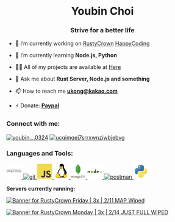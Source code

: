 <h1 align="center">Youbin Choi</h1>
<h3 align="center">Strive for a better life</h3>

- 🔭 I’m currently working on [RustyCrown](https://discord.rustycrown.net) [HappyCoding](https://github.com/Happy-Coding-Team)

- 🌱 I’m currently learning **Node.js, Python**

- 👨‍💻 All of my projects are available at [Here](https://github.com/Ukong0324?tab=repositories)

- 💬 Ask me about **Rust Server, Node.js and something**

- 📫 How to reach me **ukong@kakao.com**

- ⚡ Donate: **[Paypal](https://paypal.me/JasperXD)**

<h3 align="left">Connect with me:</h3>
<p align="left">
<a href="https://instagram.com/youbin._.0324" target="blank"><img align="center" src="https://raw.githubusercontent.com/rahuldkjain/github-profile-readme-generator/master/src/images/icons/Social/instagram.svg" alt="youbin._.0324" height="30" width="40" /></a>
<a href="https://www.youtube.com/channel/UCqImqeJ7SRrxWNZIWBJEBVg" target="blank"><img align="center" src="https://raw.githubusercontent.com/rahuldkjain/github-profile-readme-generator/master/src/images/icons/Social/youtube.svg" alt="ucqimqej7srrxwnziwbjebvg" height="30" width="40" /></a>
</p>

<h3 align="left">Languages and Tools:</h3>
<p align="left"> <a href="https://expressjs.com" target="_blank" rel="noreferrer"> <img src="https://raw.githubusercontent.com/devicons/devicon/master/icons/express/express-original-wordmark.svg" alt="express" width="40" height="40"/> </a> <a href="https://git-scm.com/" target="_blank" rel="noreferrer"> <img src="https://www.vectorlogo.zone/logos/git-scm/git-scm-icon.svg" alt="git" width="40" height="40"/> </a> <a href="https://developer.mozilla.org/en-US/docs/Web/JavaScript" target="_blank" rel="noreferrer"> <img src="https://raw.githubusercontent.com/devicons/devicon/master/icons/javascript/javascript-original.svg" alt="javascript" width="40" height="40"/> </a> <a href="https://www.linux.org/" target="_blank" rel="noreferrer"> <img src="https://raw.githubusercontent.com/devicons/devicon/master/icons/linux/linux-original.svg" alt="linux" width="40" height="40"/> </a> <a href="https://www.mongodb.com/" target="_blank" rel="noreferrer"> <img src="https://raw.githubusercontent.com/devicons/devicon/master/icons/mongodb/mongodb-original-wordmark.svg" alt="mongodb" width="40" height="40"/> </a> <a href="https://nodejs.org" target="_blank" rel="noreferrer"> <img src="https://raw.githubusercontent.com/devicons/devicon/master/icons/nodejs/nodejs-original-wordmark.svg" alt="nodejs" width="40" height="40"/> </a> <a href="https://postman.com" target="_blank" rel="noreferrer"> <img src="https://www.vectorlogo.zone/logos/getpostman/getpostman-icon.svg" alt="postman" width="40" height="40"/> </a> <a href="https://www.python.org" target="_blank" rel="noreferrer"> <img src="https://raw.githubusercontent.com/devicons/devicon/master/icons/python/python-original.svg" alt="python" width="40" height="40"/> </a> </p>

**Servers currently running:**

[![Banner for RustyCrown Friday | 3x | 2/11 MAP Wiped](https://cdn.battlemetrics.com/b/horizontal500x80px/13928574.png?foreground=%23EEEEEE&background=%23222222&lines=%23333333&linkColor=%231185ec&chartColor=%23FF0700)](https://www.battlemetrics.com/servers/rust/13928574)

[![Banner for RustyCrown Monday | 3x | 2/14 JUST FULL WIPED](https://cdn.battlemetrics.com/b/horizontal500x80px/14351362.png?foreground=%23EEEEEE&background=%23222222&lines=%23333333&linkColor=%231185ec&chartColor=%23FF0700)](https://www.battlemetrics.com/servers/rust/14351362)
